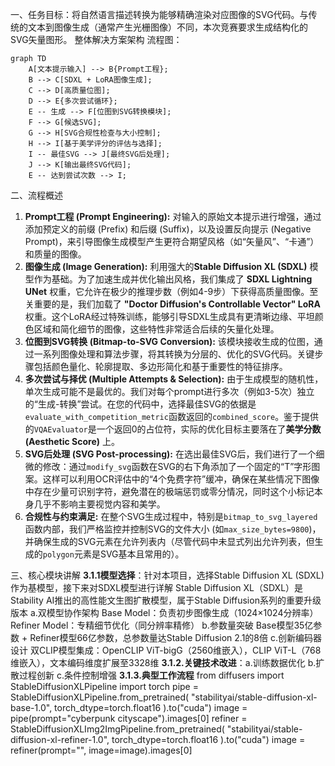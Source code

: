 一、任务目标：将自然语言描述转换为能够精确渲染对应图像的SVG代码。与传统的文本到图像生成（通常产生光栅图像）不同，本次竞赛要求生成结构化的SVG矢量图形。
整体解决方案架构
流程图：
```
graph TD
    A[文本提示输入] --> B{Prompt工程};
    B --> C[SDXL + LoRA图像生成];
    C --> D[高质量位图];
    D --> E{多次尝试循环};
    E -- 生成 --> F[位图到SVG转换模块];
    F --> G[候选SVG];
    G --> H[SVG合规性检查与大小控制];
    H --> I[基于美学评分的评估与选择];
    I -- 最佳SVG --> J[最终SVG后处理];
    J --> K[输出最终SVG代码];
    E -- 达到尝试次数 --> I;
```
二、流程概述
1. **Prompt工程 (Prompt Engineering):** 对输入的原始文本提示进行增强，通过添加预定义的前缀 (Prefix) 和后缀 (Suffix)，以及设置反向提示 (Negative Prompt)，来引导图像生成模型产生更符合期望风格（如“矢量风”、“卡通”）和质量的图像。
2. **图像生成 (Image Generation):** 利用强大的**Stable Diffusion XL (SDXL)** 模型作为基础。为了加速生成并优化输出风格，我们集成了 **SDXL Lightning UNet** 权重，它允许在极少的推理步数（例如4-9步）下获得高质量图像。至关重要的是，我们加载了 **"Doctor Diffusion's Controllable Vector" LoRA** 权重。这个LoRA经过特殊训练，能够引导SDXL生成具有更清晰边缘、平坦颜色区域和简化细节的图像，这些特性非常适合后续的矢量化处理。
3. **位图到SVG转换 (Bitmap-to-SVG Conversion):** 该模块接收生成的位图，通过一系列图像处理和算法步骤，将其转换为分层的、优化的SVG代码。关键步骤包括颜色量化、轮廓提取、多边形简化和基于重要性的特征排序。
4. **多次尝试与择优 (Multiple Attempts & Selection):** 由于生成模型的随机性，单次生成可能不是最优的。我们对每个prompt进行多次（例如3-5次）独立的“生成-转换”尝试。在您的代码中，选择最佳SVG的依据是`evaluate_with_competition_metric`函数返回的`combined_score`。鉴于提供的`VQAEvaluator`是一个返回0的占位符，实际的优化目标主要落在了**美学分数 (Aesthetic Score)** 上。
5. **SVG后处理 (SVG Post-processing):** 在选出最佳SVG后，我们进行了一个细微的修改：通过`modify_svg`函数在SVG的右下角添加了一个固定的“T”字形图案。这样可以利用OCR评估中的“4个免费字符”缓冲，确保在某些情况下图像中存在少量可识别字符，避免潜在的极端惩罚或零分情况，同时这个小标记本身几乎不影响主要视觉内容和美学。
6. **合规性与约束满足:** 在整个SVG生成过程中，特别是`bitmap_to_svg_layered`函数内部，我们严格监控并控制SVG的文件大小 (如`max_size_bytes=9800`)，并确保生成的SVG元素在允许列表内（尽管代码中未显式列出允许列表，但生成的`polygon`元素是SVG基本且常用的）。

三、核心模块讲解
**3.1.1模型选择**：针对本项目，选择Stable Diffusion XL (SDXL) 作为基模型，接下来对SDXL模型进行详解
Stable Diffusion XL（SDXL）是Stability AI推出的高性能文生图扩散模型，属于Stable Diffusion系列的重要升级版本
   a.双模型协作架构
     Base Model：负责初步图像生成（1024×1024分辨率）Refiner Model：专精细节优化（同分辨率精修）
   b.参数量突破
     Base模型35亿参数 + Refiner模型66亿参数，总参数量达Stable Diffusion 2.1的8倍
   c.创新编码器设计
     双CLIP模型集成：OpenCLIP ViT-bigG（2560维嵌入），CLIP ViT-L（768维嵌入），文本编码维度扩展至3328维
**3.1.2.关键技术改进**：a.训练数据优化 b.扩散过程创新 c.条件控制增强
**3.1.3.典型工作流程**
from diffusers import StableDiffusionXLPipeline
import torch
pipe = StableDiffusionXLPipeline.from_pretrained(
    "stabilityai/stable-diffusion-xl-base-1.0",
    torch_dtype=torch.float16
).to("cuda")
image = pipe(prompt="cyberpunk cityscape").images[0]
refiner = StableDiffusionXLImg2ImgPipeline.from_pretrained(
    "stabilityai/stable-diffusion-xl-refiner-1.0",
    torch_dtype=torch.float16
).to("cuda")
image = refiner(prompt="", image=image).images[0]
